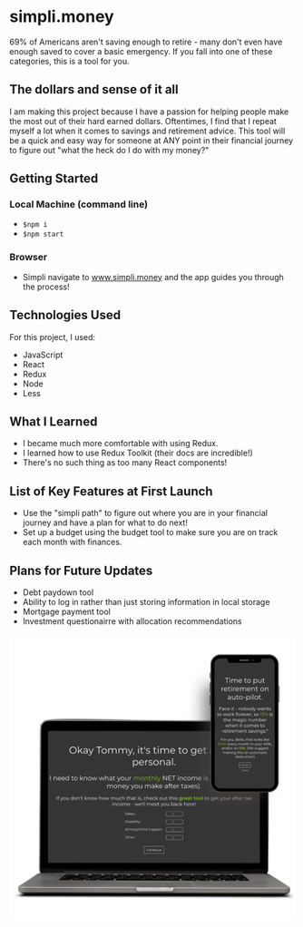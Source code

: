# simpli.money

69% of Americans aren't saving enough to retire - many don't even have enough saved to cover a basic emergency. If you fall into one of these categories, this is a tool for you.

## The dollars and sense of it all

I am making this project because I have a passion for helping people make the most out of their hard earned dollars. Oftentimes, I find that I repeat myself a lot when it comes to savings and retirement advice. This tool will be a quick and easy way for someone at ANY point in their financial journey to figure out "what the heck do I do with my money?"

## Getting Started
### Local Machine (command line)
- <code>$npm i</code>
- <code>$npm start</code>

### Browser 
- Simpli navigate to www.simpli.money and the app guides you through the process!

## Technologies Used

For this project, I used: 
- JavaScript
- React
- Redux
- Node
- Less

## What I Learned
- I became much more comfortable with using Redux.
- I learned how to use Redux Toolkit (their docs are incredible!)
- There's no such thing as too many React components!

## List of Key Features at First Launch</h2>
- Use the "simpli path" to figure out where you are in your financial journey and have a plan for what to do next!
- Set up a budget using the budget tool to make sure you are on track each month with finances.

## Plans for Future Updates
- Debt paydown tool
- Ability to log in rather than just storing information in local storage
- Mortgage payment tool
- Investment questionairre with allocation recommendations

![Alt text](public/simpli_money.png "Screenshot")
